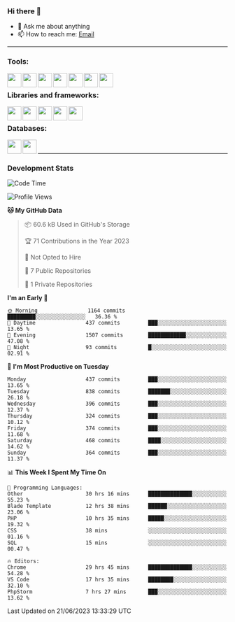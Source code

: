 ### Hi there 👋

- 💬 Ask me about anything
- 📫 How to reach me: [Email]

---

### Tools:
<img align='left' height="32" width="32" src="https://cdn.jsdelivr.net/npm/simple-icons@4.8.0/icons/phpstorm.svg" />
<img align='left' height="32" width="32" src="https://cdn.jsdelivr.net/npm/simple-icons@4.8.0/icons/webstorm.svg" />
<img align='left' height="32" width="32" src="https://cdn.jsdelivr.net/npm/simple-icons@4.8.0/icons/visualstudiocode.svg" />
<img align='left' height="32" width="32" src="https://cdn.jsdelivr.net/npm/simple-icons@4.8.0/icons/sublimetext.svg" />
<img align='left' height="32" width="32" src="https://cdn.jsdelivr.net/npm/simple-icons@4.8.0/icons/laragon.svg" />
<img align='left' height="32" width="32" src="https://cdn.jsdelivr.net/npm/simple-icons@4.8.0/icons/docker.svg" />
<img align='left' height="32" width="32" src="https://cdn.jsdelivr.net/npm/simple-icons@4.8.0/icons/amazonaws.svg" />
<br>

### Libraries and frameworks:
<img align='left' height="32" width="32" src="https://cdn.jsdelivr.net/npm/simple-icons@4.8.0/icons/laravel.svg" />
<img align='left' height="32" width="32" src="https://cdn.jsdelivr.net/npm/simple-icons@4.8.0/icons/vue-dot-js.svg" />
<img align='left' height="32" width="32" src="https://cdn.jsdelivr.net/npm/simple-icons@4.8.0/icons/jquery.svg" />
<img align='left' height="32" width="32" src="https://cdn.jsdelivr.net/npm/simple-icons@4.8.0/icons/sass.svg" />
<img align='left' height="32" width="32" src="https://cdn.jsdelivr.net/npm/simple-icons@4.8.0/icons/tailwindcss.svg" />
<br>

### Databases:
<img align='left' height="32" width="32" src="https://cdn.jsdelivr.net/npm/simple-icons@4.8.0/icons/mysql.svg" />
<img align='left' height="32" width="32" src="https://cdn.jsdelivr.net/npm/simple-icons@4.8.0/icons/microsoftsqlserver.svg" />
<br>

---
### Development Stats
<!--START_SECTION:waka-->
![Code Time](http://img.shields.io/badge/Code%20Time-1%2C848%20hrs%205%20mins-blue)

![Profile Views](http://img.shields.io/badge/Profile%20Views-18-blue)

**🐱 My GitHub Data** 

> 📦 60.6 kB Used in GitHub's Storage 
 > 
> 🏆 71 Contributions in the Year 2023
 > 
> 🚫 Not Opted to Hire
 > 
> 📜 7 Public Repositories 
 > 
> 🔑 1 Private Repositories 
 > 
**I'm an Early 🐤** 

```text
🌞 Morning                1164 commits        █████████░░░░░░░░░░░░░░░░   36.36 % 
🌆 Daytime                437 commits         ███░░░░░░░░░░░░░░░░░░░░░░   13.65 % 
🌃 Evening                1507 commits        ████████████░░░░░░░░░░░░░   47.08 % 
🌙 Night                  93 commits          █░░░░░░░░░░░░░░░░░░░░░░░░   02.91 % 
```
📅 **I'm Most Productive on Tuesday** 

```text
Monday                   437 commits         ███░░░░░░░░░░░░░░░░░░░░░░   13.65 % 
Tuesday                  838 commits         ███████░░░░░░░░░░░░░░░░░░   26.18 % 
Wednesday                396 commits         ███░░░░░░░░░░░░░░░░░░░░░░   12.37 % 
Thursday                 324 commits         ███░░░░░░░░░░░░░░░░░░░░░░   10.12 % 
Friday                   374 commits         ███░░░░░░░░░░░░░░░░░░░░░░   11.68 % 
Saturday                 468 commits         ████░░░░░░░░░░░░░░░░░░░░░   14.62 % 
Sunday                   364 commits         ███░░░░░░░░░░░░░░░░░░░░░░   11.37 % 
```


📊 **This Week I Spent My Time On** 

```text
💬 Programming Languages: 
Other                    30 hrs 16 mins      ██████████████░░░░░░░░░░░   55.23 % 
Blade Template           12 hrs 38 mins      ██████░░░░░░░░░░░░░░░░░░░   23.06 % 
PHP                      10 hrs 35 mins      █████░░░░░░░░░░░░░░░░░░░░   19.32 % 
CSS                      38 mins             ░░░░░░░░░░░░░░░░░░░░░░░░░   01.16 % 
SQL                      15 mins             ░░░░░░░░░░░░░░░░░░░░░░░░░   00.47 % 

🔥 Editors: 
Chrome                   29 hrs 45 mins      ██████████████░░░░░░░░░░░   54.28 % 
VS Code                  17 hrs 35 mins      ████████░░░░░░░░░░░░░░░░░   32.10 % 
PhpStorm                 7 hrs 27 mins       ███░░░░░░░░░░░░░░░░░░░░░░   13.62 % 
```


 Last Updated on 21/06/2023 13:33:29 UTC
<!--END_SECTION:waka-->

[huyviet]: https://huyviet.vn/
[EMAIl]: https://mail.google.com/mail/u/0/?fs=1&tf=cm&source=mailto&to=huynguyenviet0110@gmail.com
